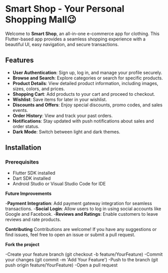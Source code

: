 # Smart Shop - Your Personal Shopping Mall😉

Welcome to **Smart Shop**, an all-in-one e-commerce app for clothing. This Flutter-based app provides a seamless shopping experience with a beautiful UI, easy navigation, and secure transactions.

## Features

- **User Authentication**: Sign up, log in, and manage your profile securely.
- **Browse and Search**: Explore categories or search for specific products.
- **Product Details**: View detailed product information, including images, sizes, colors, and prices.
- **Shopping Cart**: Add products to your cart and proceed to checkout.
- **Wishlist**: Save items for later in your wishlist.
- **Discounts and Offers**: Enjoy special discounts, promo codes, and sales events.
- **Order History**: View and track your past orders.
- **Notifications**: Stay updated with push notifications about sales and order status.
- **Dark Mode**: Switch between light and dark themes.

## Installation

### Prerequisites
- Flutter SDK installed
- Dart SDK installed
- Android Studio or Visual Studio Code for IDE

**Future Improvements**

-**Payment Integration**: Add payment gateway integration for seamless transactions.
-**Social Login**: Allow users to log in using social accounts like Google and Facebook.
-**Reviews and Ratings**: Enable customers to leave reviews and rate products.

**Contributing**
Contributions are welcome! If you have any suggestions or find issues, feel free to open an issue or submit a pull request.

**Fork the project**

-Create your feature branch (git checkout -b feature/YourFeature)
-Commit your changes (git commit -m 'Add Your Feature')
-Push to the branch (git push origin feature/YourFeature)
-Open a pull request
